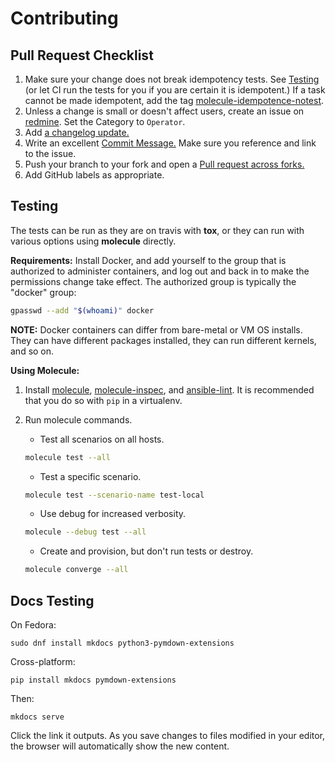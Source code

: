 Contributing
============

Pull Request Checklist
------------------------
1. Make sure your change does not break idempotency tests. See [Testing](#Testing)
(or let CI run the tests for you if you are certain it is idempotent.)
If a task cannot be made idempotent, add the tag [molecule-idempotence-notest](https://github.com/ansible-community/molecule/issues/816#issuecomment-573319053).
2. Unless a change is small or doesn't affect users, create an issue on
[redmine](https://pulp.plan.io/projects/pulp). Set the Category to `Operator`.
3. Add [a changelog update.](https://docs.pulpproject.org/contributing/git.html#changelog-update)
4. Write an excellent [Commit Message.](https://docs.pulpproject.org/contributing/git.html#commit-message)
Make sure you reference and link to the issue.
5. Push your branch to your fork and open a [Pull request across forks.](https://help.github.com/articles/creating-a-pull-request-from-a-fork/)
6. Add GitHub labels as appropriate.

Testing
-------

The tests can be run as they are on travis with **tox**, or they can run with various options using
**molecule** directly.

**Requirements:**
Install Docker, and add yourself to the group that is authorized to
administer containers, and log out and back in to make the permissions change
take effect. The authorized group is typically the "docker" group:

```bash
gpasswd --add "$(whoami)" docker
```

**NOTE:** Docker containers can differ from bare-metal or VM OS installs.
They can have different packages installed, they can run different kernels,
and so on.

**Using Molecule:**

1. Install [molecule](https://molecule.readthedocs.io/en/latest/),
[molecule-inspec](https://github.com/ansible-community/molecule-inspec),
and [ansible-lint](https://docs.ansible.com/ansible-lint/).
It is recommended that you do so with `pip` in a virtualenv.

2. Run molecule commands.

      - Test all scenarios on all hosts.
      ```bash
      molecule test --all
      ```

      - Test a specific scenario.
      ```bash
      molecule test --scenario-name test-local
      ```

      - Use debug for increased verbosity.
      ```bash
      molecule --debug test --all
      ```

      - Create and provision, but don't run tests or destroy.
      ```bash
      molecule converge --all
      ```

Docs Testing
------------

On Fedora:
```
sudo dnf install mkdocs python3-pymdown-extensions
```

Cross-platform:
```
pip install mkdocs pymdown-extensions
```

Then:
```
mkdocs serve
```
Click the link it outputs. As you save changes to files modified in your editor,
the browser will automatically show the new content.
